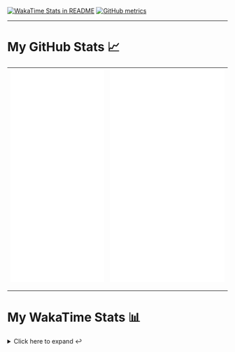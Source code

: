 [![WakaTime Stats in README](https://github.com/LOsioChico/LOsioChico/actions/workflows/waka.yml/badge.svg)](https://github.com/LOsioChico/LOsioChico/actions/workflows/waka.yml) [![GitHub metrics](https://github.com/LOsioChico/LOsioChico/actions/workflows/metrics.yml/badge.svg)](https://github.com/LOsioChico/LOsioChico/actions/workflows/metrics.yml)

---

# My GitHub Stats 📈

| ![](./assets/metrics.svg) | ![](./assets/metrics2.svg) |
| ------------------------- | -------------------------- |

---

# My WakaTime Stats 📊

<details>
<summary>Click here to expand ↩️</summary>
<br>

<!--START_SECTION:waka-->
![Code Time](http://img.shields.io/badge/Code%20Time-1%2C553%20hrs%208%20mins-blue)

![Lines of code](https://img.shields.io/badge/From%20Hello%20World%20I%27ve%20Written-310.0%20thousand%20lines%20of%20code-blue)

**🐱 My GitHub Data** 

> 📦 489.9 kB Used in GitHub's Storage 
 > 
> 🏆 673 Contributions in the Year 2024
 > 
> 🚫 Not Opted to Hire
 > 
> 📜 29 Public Repositories 
 > 
> 🔑 14 Private Repositories 
 > 
**I'm a Night 🦉** 

```text
🌞 Morning                498 commits         ████░░░░░░░░░░░░░░░░░░░░░   14.83 % 
🌆 Daytime                1007 commits        ███████░░░░░░░░░░░░░░░░░░   29.98 % 
🌃 Evening                1080 commits        ████████░░░░░░░░░░░░░░░░░   32.15 % 
🌙 Night                  774 commits         ██████░░░░░░░░░░░░░░░░░░░   23.04 % 
```
📅 **I'm Most Productive on Saturday** 

```text
Monday                   474 commits         ████░░░░░░░░░░░░░░░░░░░░░   14.11 % 
Tuesday                  494 commits         ████░░░░░░░░░░░░░░░░░░░░░   14.71 % 
Wednesday                381 commits         ███░░░░░░░░░░░░░░░░░░░░░░   11.34 % 
Thursday                 622 commits         █████░░░░░░░░░░░░░░░░░░░░   18.52 % 
Friday                   526 commits         ████░░░░░░░░░░░░░░░░░░░░░   15.66 % 
Saturday                 624 commits         █████░░░░░░░░░░░░░░░░░░░░   18.58 % 
Sunday                   238 commits         ██░░░░░░░░░░░░░░░░░░░░░░░   07.09 % 
```


📊 **This Week I Spent My Time On** 

```text
💬 Programming Languages: 
Docker                   5 hrs 11 mins       ██████████░░░░░░░░░░░░░░░   39.58 % 
Scala                    3 hrs 47 mins       ███████░░░░░░░░░░░░░░░░░░   28.90 % 
TypeScript               1 hr 7 mins         ██░░░░░░░░░░░░░░░░░░░░░░░   08.62 % 
YAML                     42 mins             █░░░░░░░░░░░░░░░░░░░░░░░░   05.41 % 
JSON                     42 mins             █░░░░░░░░░░░░░░░░░░░░░░░░   05.39 % 
```

**I Mostly Code in TypeScript** 

```text
TypeScript               24 repos            ████████████░░░░░░░░░░░░░   48.00 % 
Scala                    5 repos             ██░░░░░░░░░░░░░░░░░░░░░░░   10.00 % 
Python                   3 repos             ██░░░░░░░░░░░░░░░░░░░░░░░   06.00 % 
Astro                    2 repos             █░░░░░░░░░░░░░░░░░░░░░░░░   04.00 % 
Go                       2 repos             █░░░░░░░░░░░░░░░░░░░░░░░░   04.00 % 
```




 Last Updated on 10/07/2024 00:55:09 UTC
<!--END_SECTION:waka-->

## </details>
